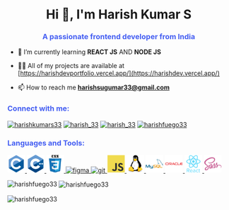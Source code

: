 <h1 align="center" color= "#445ef2";>Hi 👋, I'm Harish Kumar S</h1>
<h3 align="center" style="color: #445ef2;">A passionate frontend developer from India</h3>

- 🌱 I’m currently learning **REACT JS** AND **NODE JS**

- 👨‍💻 All of my projects are available at [https://harishdevportfolio.vercel.app/](https://harishdev.vercel.app/)

- 📫 How to reach me **harishsugumar33@gmail.com**

<h3 align="left" style="color: #445ef2;">Connect with me:</h3>
<p align="left">
<a href="https://linkedin.com/in/harishkumars33" target="blank"><img align="center" src="https://raw.githubusercontent.com/rahuldkjain/github-profile-readme-generator/master/src/images/icons/Social/linked-in-alt.svg" alt="harishkumars33" height="30" width="40" /></a>
<a href="https://www.hackerrank.com/harish_33" target="blank"><img align="center" src="https://raw.githubusercontent.com/rahuldkjain/github-profile-readme-generator/master/src/images/icons/Social/hackerrank.svg" alt="harish_33" height="30" width="40" /></a>
<a href="https://www.leetcode.com/harish_33" target="blank"><img align="center" src="https://raw.githubusercontent.com/rahuldkjain/github-profile-readme-generator/master/src/images/icons/Social/leet-code.svg" alt="harish_33" height="30" width="40" /></a>
<a href="https://auth.geeksforgeeks.org/user/harishfuego33" target="blank"><img align="center" src="https://raw.githubusercontent.com/rahuldkjain/github-profile-readme-generator/master/src/images/icons/Social/geeks-for-geeks.svg" alt="harishfuego33" height="30" width="40" /></a>
</p>

<h3 align="left" style="color: #445ef2;">Languages and Tools:</h3>
<p align="left"> 
<a href="https://www.cprogramming.com/" target="_blank" rel="noreferrer"> 
    <img src="https://raw.githubusercontent.com/devicons/devicon/master/icons/c/c-original.svg" alt="c" width="40" height="40" /> 
</a> 
<a href="https://www.w3schools.com/cpp/" target="_blank" rel="noreferrer"> 
    <img src="https://raw.githubusercontent.com/devicons/devicon/master/icons/cplusplus/cplusplus-original.svg" alt="cplusplus" width="40" height="40" /> 
</a> 
<a href="https://www.w3schools.com/css/" target="_blank" rel="noreferrer"> 
    <img src="https://raw.githubusercontent.com/devicons/devicon/master/icons/css3/css3-original-wordmark.svg" alt="css3" width="40" height="40" /> 
</a> 
<a href="https://www.figma.com/" target="_blank" rel="noreferrer"> 
    <img src="https://www.vectorlogo.zone/logos/figma/figma-icon.svg" alt="figma" width="40" height="40" /> 
</a> 
<a href="https://git-scm.com/" target="_blank" rel="noreferrer"> 
    <img src="https://www.vectorlogo.zone/logos/git-scm/git-scm-icon.svg" alt="git" width="40" height="40" /> 
</a> 
<a href="https://developer.mozilla.org/en-US/docs/Web/JavaScript" target="_blank" rel="noreferrer"> 
    <img src="https://raw.githubusercontent.com/devicons/devicon/master/icons/javascript/javascript-original.svg" alt="javascript" width="40" height="40" /> 
</a> 
<a href="https://www.linux.org/" target="_blank" rel="noreferrer"> 
    <img src="https://raw.githubusercontent.com/devicons/devicon/master/icons/linux/linux-original.svg" alt="linux" width="40" height="40" /> 
</a> 
<a href="https://www.mysql.com/" target="_blank" rel="noreferrer"> 
    <img src="https://raw.githubusercontent.com/devicons/devicon/master/icons/mysql/mysql-original-wordmark.svg" alt="mysql" width="40" height="40" /> 
</a> 
<a href="https://www.oracle.com/" target="_blank" rel="noreferrer"> 
    <img src="https://raw.githubusercontent.com/devicons/devicon/master/icons/oracle/oracle-original.svg" alt="oracle" width="40" height="40" /> 
</a> 
<a href="https://reactjs.org/" target="_blank" rel="noreferrer"> 
    <img src="https://raw.githubusercontent.com/devicons/devicon/master/icons/react/react-original-wordmark.svg" alt="react" width="40" height="40" /> 
</a> 
<a href="https://sass-lang.com" target="_blank" rel="noreferrer"> 
    <img src="https://raw.githubusercontent.com/devicons/devicon/master/icons/sass/sass-original.svg" alt="sass" width="40" height="40" /> 
</a> 
</p>

<p><img align="left" src="https://github-readme-stats.vercel.app/api/top-langs?username=harishfuego33&show_icons=true&locale=en&layout=compact" alt="harishfuego33" /></p>

<p>&nbsp;<img align="center" src="https://github-readme-stats.vercel.app/api?username=harishfuego33&show_icons=true&locale=en" alt="harishfuego33" /></p>

<p><img align="center" src="https://github-readme-streak-stats.herokuapp.com/?user=harishfuego33&" alt="harishfuego33" /></p>


